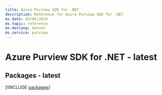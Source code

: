 ```yaml
---
title: Azure Purview SDK for .NET
description: Reference for Azure Purview SDK for .NET
ms.date: 03/04/2024
ms.topic: reference
ms.devlang: dotnet
ms.service: purview
---
```

# Azure Purview SDK for .NET - latest
## Packages - latest
[!INCLUDE [packages](purview-index.md)]
